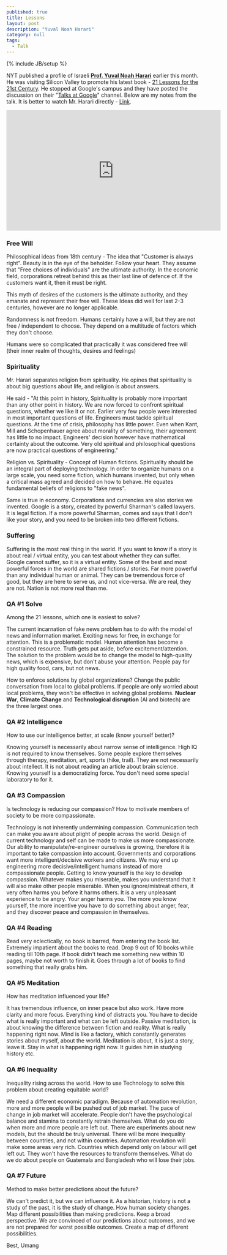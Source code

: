 ```yaml
---
published: true 
title: Lessons
layout: post
description: "Yuval Noah Harari"
category: null
tags: 
  - Talk
---
```

{% include JB/setup %}

NYT published a profile of Israeli **[Prof. Yuval Noah Harari](https://www.nytimes.com/2018/11/09/business/yuval-noah-harari-silicon-valley.html)** earlier this month. He was visiting Silicon Valley to promote his latest book - [21 Lessons for the 21st Century](http://www.ynharari.com/book/21-lessons/). He stopped at Google's campus and they have posted the discussion on their "[Talks at Google](https://www.youtube.com/channel/UCbmNph6atAoGfqLoCL_duAg)" channel. Below are my notes from the talk. It is better to watch Mr. Harari directly - [Link](https://www.youtube.com/watch?v=Bw9P_ZXWDJU). 

<iframe width="560" height="315" src="https://www.youtube.com/embed/Bw9P_ZXWDJU" frameborder="0" allow="accelerometer; autoplay; encrypted-media; gyroscope; picture-in-picture" allowfullscreen></iframe>

### Free Will

Philosophical ideas from 18th century - The idea that "Customer is always right". Beauty is in the eye of the beholder. Follow your heart. They assume that "Free choices of individuals" are the ultimate authority. In the economic field, corporations retreat behind this as their last line of defence of. If the customers want it, then it must be right.

This myth of desires of the customers is the ultimate authority, and they emanate and represent their free will. These Ideas did well for last 2-3 centuries, however are no longer applicable. 

Randomness is not freedom. Humans certainly have a will, but they are not free / independent to choose. They depend on a multitude of factors which they don't choose. 

Humans were so complicated that practically it was considered free will (their inner realm of thoughts, desires and feelings)

### Spirituality

Mr. Harari separates religion from spirituality. He opines that spirituality is about big questions about life, and religion is about answers.

He said -  "At this point in history, Spirituality is probably more important than any other point in history.
We are now forced to confront spiritual questions, whether we like it or not. Earlier very few people were interested in most important questions of life. Engineers must tackle spiritual questions. At the time of crisis, philosophy has little power. Even when Kant, Mill and Schopenhauer agree about morality of something, their agreement has little to no impact. Engineers' decision however have mathematical certainty about the outcome. Very old spiritual and philosophical questions are now practical questions of engineering."

Religion vs. Spirituality - Concept of Human fictions. Spirituality should be an integral part of deploying technology. In order to organize humans on a large scale, you need some fiction, which humans invented, but only when a critical mass agreed and decided on how to behave. He equates fundamental beliefs of religions to "fake news".

Same is true in economy. Corporations and currencies are also stories we invented. Google is a story, created by powerful Sharman's called lawyers. It is legal fiction. If a more powerful Sharman, comes and says that I don't like your story, and you need to be broken into two different fictions.

### Suffering 

Suffering is the most real thing in the world. If you want to know if a story is about real / virtual entity, you can test about whether they can suffer. Google cannot suffer, so it is a virtual entity. Some of the best and most powerful forces in the world are shared fictions / stories. Far more powerful than any individual human or animal. They can be tremendous force of good, but they are here to serve us, and not vice-versa. We are real, they are not. Nation is not more real than me.


### QA #1 Solve 

Among the 21 lessons, which one is easiest to solve?

The current incarnation of fake news problem has to do with the model of news and information market. Exciting news for free, in exchange for attention. This is a problematic model. Human attention has become a constrained resource. Truth gets put aside, before excitement/attention. The solution to the problem would be to change the model to high-quality news, which is expensive, but don't abuse your attention. People pay for high quality food, cars, but not news.

How to enforce solutions by global organizations? Change the public conversation from local to global problems. If people are only worried about local problems, they won't be effective in solving global problems. **Nuclear War**, **Climate Change** and **Technological disruption** (AI and biotech) are the three largest ones.

### QA #2 Intelligence

How to use our intelligence better, at scale (know yourself better)?

Knowing yourself is necessarily about narrow sense of intelligence. High IQ is not required to know themselves. Some people explore themselves through therapy, meditation, art, sports (hike, trail). They are not necessarily about intellect. It is not about reading an article about brain science. Knowing yourself is a democratizing force. You don't need some special laboratory to for it.

### QA #3 Compassion

Is technology is reducing our compassion? How to motivate members of society to be more compassionate.

Technology is not inherently undermining compassion. Communication tech can make you aware about plight of people across the world. Design of current technology and self can be made to make us more compassionate. Our ability to manipulate/re-engineer ourselves is growing, therefore it is important to take compassion into account. Governments and corporations want more intelligent/decisive workers and citizens. We may end up engineering more decisive/intelligent humans instead of more compassionate people. Getting to know yourself is the key to develop compassion. Whatever makes you miserable, makes you understand that it will also make other people miserable. When you ignore/mistreat others, it very often harms you before it harms others. It is a very unpleasant experience to be angry. Your anger harms you. The more you know yourself, the more incentive you have to do something about anger, fear, and they discover peace and compassion in themselves.

### QA #4 Reading

Read very eclectically, no book is barred, from entering the book list. Extremely impatient about the books to read. Drop 9 out of 10 books while reading till 10th page. If book didn't teach me something new within 10 pages, maybe not worth to finish it. Goes through a lot of books to find something that really grabs him.


### QA #5 Meditation

How has meditation influenced your life?

It has tremendous influence, on inner peace but also work. Have more clarity and more focus. Everything kind of distracts you. You have to decide what is really important and what can be left outside. Passive meditation, is about knowing the difference between fiction and reality. What is really happening right now. Mind is like a factory, which constantly generates stories about myself, about the world. Meditation is about, it is just a story, leave it. Stay in what is happening right now. It guides him in studying history etc. 

### QA #6 Inequality

Inequality rising across the world. How to use Technology to solve this problem about creating equitable world?

We need a different economic paradigm. Because of automation revolution, more and more people will be pushed out of job market. The pace of change in job market will accelerate. People don't have the psychological balance and stamina to constantly retrain themselves. What do you do when more and more people are left out. There are experiments about new models, but the should be truly universal. There will be more inequality between countries, and not within countries. Automation revolution will make some areas very rich. Countries which depend only on labour will get left out. They won't have the resources to transform themselves. What do we do about people on Guatemala and Bangladesh who will lose their jobs. 

### QA #7 Future

Method to make better predictions about the future?

We can't predict it, but we can influence it. As a historian, history is not a study of the past, it is the study of change. How human society changes. Map different possibilities than making predictions. Keep a broad perspective. We are convinced of our predictions about outcomes, and we are not prepared for worst possible outcomes. Create a map of different possibilities. 


Best, Umang
